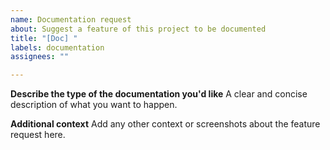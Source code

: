 ```yaml
---
name: Documentation request
about: Suggest a feature of this project to be documented
title: "[Doc] "
labels: documentation
assignees: ""

---
```


**Describe the type of the documentation you'd like**
A clear and concise description of what you want to happen.

**Additional context**
Add any other context or screenshots about the feature request here.
